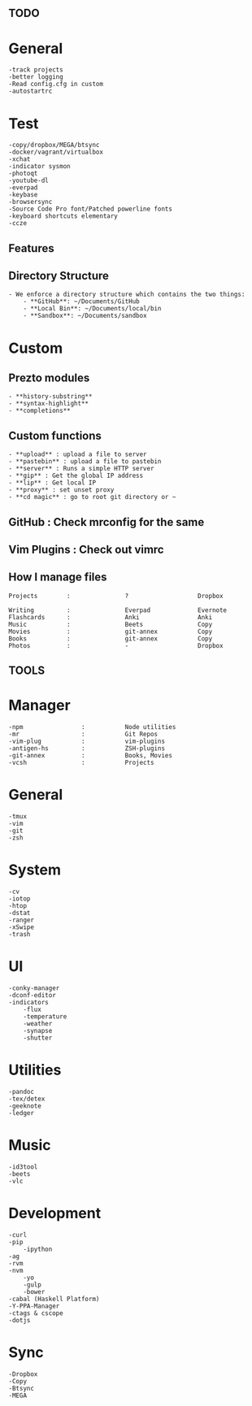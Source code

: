 TODO
-----

# General
    -track projects
    -better logging
    -Read config.cfg in custom
    -autostartrc

# Test
    -copy/dropbox/MEGA/btsync
    -docker/vagrant/virtualbox
    -xchat
    -indicator sysmon
    -photoqt
    -youtube-dl
    -everpad
    -keybase
    -browsersync
    -Source Code Pro font/Patched powerline fonts
    -keyboard shortcuts elementary
    -ccze

Features
---------

## Directory Structure
    - We enforce a directory structure which contains the two things:
        - **GitHub**: ~/Documents/GitHub
        - **Local Bin**: ~/Documents/local/bin
        - **Sandbox**: ~/Documents/sandbox

# Custom
## Prezto modules
    - **history-substring**
    - **syntax-highlight**
    - **completions**

## Custom functions
    - **upload** : upload a file to server
    - **pastebin** : upload a file to pastebin
    - **server** : Runs a simple HTTP server
    - **gip** : Get the global IP address
    - **lip** : Get local IP
    - **proxy** : set unset proxy
    - **cd magic** : go to root git directory or ~

## GitHub : Check mrconfig for the same

## Vim Plugins : Check out vimrc

## How I manage files
    Projects        :               ?                   Dropbox

    Writing         :               Everpad             Evernote
    Flashcards      :               Anki                Anki
    Music           :               Beets               Copy
    Movies          :               git-annex           Copy
    Books           :               git-annex           Copy
    Photos          :               -                   Dropbox

TOOLS
-----

# Manager
    -npm                :           Node utilities
    -mr                 :           Git Repos
    -vim-plug           :           vim-plugins
    -antigen-hs         :           ZSH-plugins
    -git-annex          :           Books, Movies
    -vcsh               :           Projects

# General
    -tmux
    -vim
    -git
    -zsh

# System
    -cv
    -iotop
    -htop
    -dstat
    -ranger
    -xSwipe
    -trash

# UI
    -conky-manager
    -dconf-editor
    -indicators
        -flux
        -temperature
        -weather
        -synapse
        -shutter

# Utilities
    -pandoc
    -tex/detex
    -geeknote
    -ledger

# Music
    -id3tool
    -beets
    -vlc

# Development
    -curl
    -pip
        -ipython
    -ag
    -rvm
    -nvm
        -yo
        -gulp
        -bower
    -cabal (Haskell Platform)
    -Y-PPA-Manager
    -ctags & cscope
    -dotjs

# Sync
    -Dropbox
    -Copy
    -Btsync
    -MEGA
